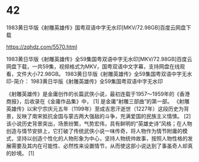 # 42
1983黄日华版《射雕英雄传》国粤双语中字无水印[MKV/72.98GB]百度云网盘下载

https://zqhdz.com/5570.html

1983黄日华版《射雕英雄传》全59集国粤双语中字无水印[MKV/72.98GB]百度云网盘下载，一共59集，视频格式为MKV，国粤双语中文字幕，支持网盘在线观看，文件大小72.98GB。
1983黄日华版《射雕英雄传》全59集国粤双语中字无水印-简介：
1983黄日华版《射雕英雄传》全59集国粤双语中字无水印

《射雕英雄传》是金庸创作的长篇武侠小说，最初连载于1957～1959年的《香港商报》，后收录在《金庸作品集》中， [1]  是金庸“射雕三部曲”的第一部。
《射雕英雄传》以宋宁宗庆元五年（1199年）至成吉思汗逝世（1227年）这段历史为背景，反映了南宋抵抗金国与蒙古两大强敌的斗争，充满爱国的民族主义情愫。 [2]
该小说历史背景突出，场景纷繁，气势宏伟，具有鲜明的“英雄史诗”风格；在人物创造与情节安排上，它打破了传统武侠小说一味传奇，将人物作为情节附庸的模式，坚持以创造个性化的人物形象为中心，坚持人物统帅故事，按照人物性格的发展需要及其内在可能性、必然性来设置情节，从而使这部小说达到了事虽奇人却真的妙境。 [1]
